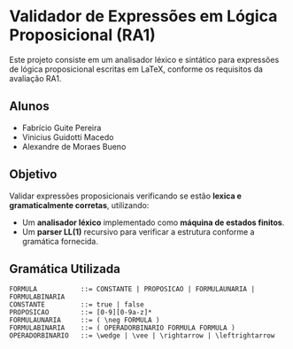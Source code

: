 # Validador de Expressões em Lógica Proposicional (RA1)

Este projeto consiste em um analisador léxico e sintático para expressões de lógica proposicional escritas em LaTeX, conforme os requisitos da avaliação RA1.

## Alunos

- Fabrício Guite Pereira  
- Vinicius Guidotti Macedo
- Alexandre de Moraes Bueno

## Objetivo

Validar expressões proposicionais verificando se estão **lexica e gramaticalmente corretas**, utilizando:

- Um **analisador léxico** implementado como **máquina de estados finitos**.
- Um **parser LL(1)** recursivo para verificar a estrutura conforme a gramática fornecida.

## Gramática Utilizada

```bnf
FORMULA           ::= CONSTANTE | PROPOSICAO | FORMULAUNARIA | FORMULABINARIA  
CONSTANTE         ::= true | false  
PROPOSICAO        ::= [0-9][0-9a-z]*  
FORMULAUNARIA     ::= ( \neg FORMULA )  
FORMULABINARIA    ::= ( OPERADORBINARIO FORMULA FORMULA )  
OPERADORBINARIO   ::= \wedge | \vee | \rightarrow | \leftrightarrow  
